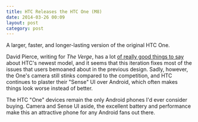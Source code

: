 ```yaml
---
title: HTC Releases the HTC One (M8)
date: 2014-03-26 00:09
layout: post
category: post
---
```

A larger, faster, and longer-lasting version of the original HTC One. 

David Pierce, writing for _The Verge_, has a lot [of really good things to say](http://www.theverge.com/2014/3/25/5544642/htc-one-review-m8) about HTC's newest model, and it seems that this iteration fixes most of the issues that users bemoaned about in the previous design. Sadly, however, the One's camera still stinks compared to the competition, and HTC continues to plaster their "Sense" UI over Android, which often makes things look worse instead of better. 
 
The HTC "One" devices remain the only Android phones I'd ever consider buying. Camera and Sense UI aside, the excellent battery and performance make this an attractive phone for any Android fans out there.